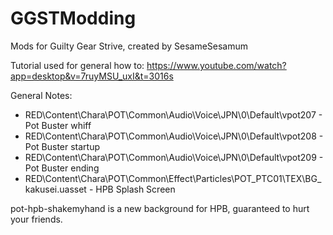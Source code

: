 # GGSTModding
Mods for Guilty Gear Strive, created by SesameSesamum

Tutorial used for general how to: https://www.youtube.com/watch?app=desktop&v=7ruyMSU_uxI&t=3016s

General Notes:
- RED\Content\Chara\POT\Common\Audio\Voice\JPN\0\Default\vpot207 - Pot Buster whiff
- RED\Content\Chara\POT\Common\Audio\Voice\JPN\0\Default\vpot208 - Pot Buster startup
- RED\Content\Chara\POT\Common\Audio\Voice\JPN\0\Default\vpot209 - Pot Buster ending
- RED\Content\Chara\POT\Common\Effect\Particles\POT_PTC01\TEX\BG_kakusei.uasset - HPB Splash Screen

pot-hpb-shakemyhand is a new background for HPB, guaranteed to hurt your friends.